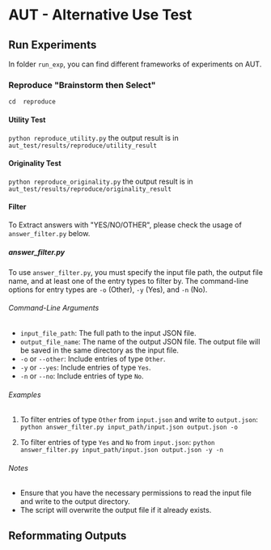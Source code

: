 # AUT - Alternative Use Test


## Run Experiments
In folder `run_exp`, you can find different frameworks of experiments on AUT.
### Reproduce "Brainstorm then Select"
`cd  reproduce`
#### Utility Test
`python reproduce_utility.py`
the output result is in `aut_test/results/reproduce/utility_result`
#### Originality Test
`python reproduce_originality.py`
the output result is in `aut_test/results/reproduce/originality_result`
#### Filter
To Extract answers with "YES/NO/OTHER", please check the usage of `answer_filter.py` below.
##### answer_filter.py
To use `answer_filter.py`, you must specify the input file path, the output file name, and at least one of the entry types to filter by. The command-line options for entry types are `-o` (Other), `-y` (Yes), and `-n` (No).

###### Command-Line Arguments
- `input_file_path`: The full path to the input JSON file.
- `output_file_name`: The name of the output JSON file. The output file will be saved in the same directory as the input file.
- `-o` or `--other`: Include entries of type `Other`.
- `-y` or `--yes`: Include entries of type `Yes`.
- `-n` or `--no`: Include entries of type `No`.

###### Examples
1. To filter entries of type `Other` from `input.json` and write to `output.json`:
`python answer_filter.py input_path/input.json output.json -o`

2. To filter entries of type `Yes` and `No` from `input.json`:
`python answer_filter.py input_path/input.json output.json -y -n`


###### Notes

- Ensure that you have the necessary permissions to read the input file and write to the output directory.
- The script will overwrite the output file if it already exists.



## Reformmating Outputs